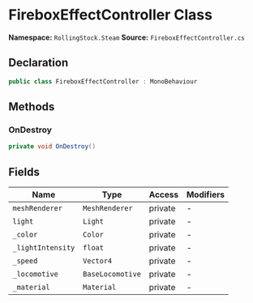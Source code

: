 # FireboxEffectController Class

**Namespace:** `RollingStock.Steam`
**Source:** `FireboxEffectController.cs`

## Declaration

```csharp
public class FireboxEffectController : MonoBehaviour
```

## Methods

### OnDestroy

```csharp
private void OnDestroy()
```

## Fields

| Name | Type | Access | Modifiers |
|------|------|--------|-----------|
| `meshRenderer` | `MeshRenderer` | private | - |
| `light` | `Light` | private | - |
| `_color` | `Color` | private | - |
| `_lightIntensity` | `float` | private | - |
| `_speed` | `Vector4` | private | - |
| `_locomotive` | `BaseLocomotive` | private | - |
| `_material` | `Material` | private | - |

